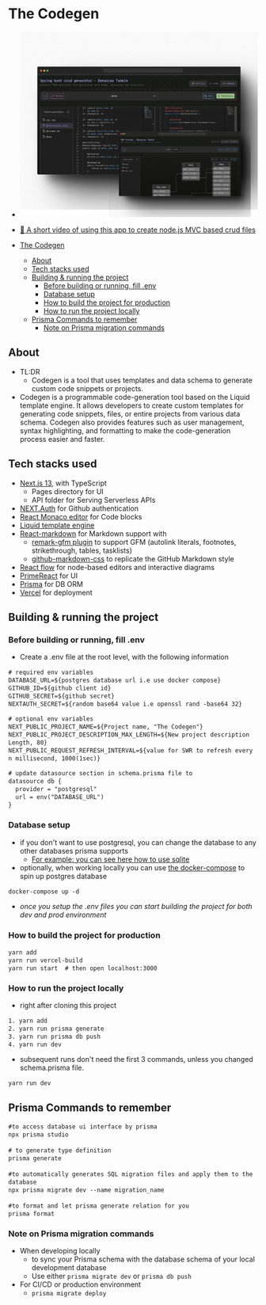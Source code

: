 # The Codegen

- ![project screenshot apr 24, 2023](screenshots/Group%2035.png)
- [🎥 A short video of using this app to create node.js MVC based crud files](https://drive.google.com/file/d/1GYLT_dNrmJN0VHL3i5qobWuZpu_toDZB/view?usp=sharing)

- [The Codegen](#the-codegen)
  - [About](#about)
  - [Tech stacks used](#tech-stacks-used)
  - [Building \& running the project](#building--running-the-project)
    - [Before building or running, fill .env](#before-building-or-running-fill-env)
    - [Database setup](#database-setup)
    - [How to build the project for production](#how-to-build-the-project-for-production)
    - [How to run the project locally](#how-to-run-the-project-locally)
  - [Prisma Commands to remember](#prisma-commands-to-remember)
    - [Note on Prisma migration commands](#note-on-prisma-migration-commands)

## About
- TL:DR 
  - Codegen is a tool that uses templates and data schema to generate custom code snippets or projects.
- Codegen is a programmable code-generation tool based on the Liquid template engine. It allows developers to create custom templates for generating code snippets, files, or entire projects from various data schema. Codegen also provides features such as user management, syntax highlighting, and formatting to make the code-generation process easier and faster.

## Tech stacks used

- [Next.js 13](https://nextjs.org/), with TypeScript
  - Pages directory for UI
  - API folder for Serving Serverless APIs
- [NEXT.Auth](https://next-auth.js.org/) for Github authentication
- [React Monaco editor](https://github.com/react-monaco-editor/react-monaco-editor) for Code blocks
- [Liquid template engine](https://github.com/harttle/liquidjs)
- [React-markdown](https://github.com/remarkjs/react-markdown) for Markdown support with
  - [remark-gfm plugin](https://github.com/remarkjs/remark-gfm) to support GFM (autolink literals, footnotes, strikethrough, tables, tasklists)
  - [github-markdown-css](https://github.com/sindresorhus/github-markdown-css) to replicate the GitHub Markdown style
- [React flow](https://reactflow.dev/) for node-based editors and interactive diagrams
- [PrimeReact](https://primereact.org/) for UI
- [Prisma](https://www.prisma.io/) for DB ORM
- [Vercel](Vercel.com) for deployment

## Building & running the project

### Before building or running, fill .env
- Create a .env file at the root level, with the following information

```
# required env variables
DATABASE_URL=${postgres database url i.e use docker compose}
GITHUB_ID=${github client id}
GITHUB_SECRET=${github secret}
NEXTAUTH_SECRET=${random base64 value i.e openssl rand -base64 32}
```

```
# optional env variables
NEXT_PUBLIC_PROJECT_NAME=${Project name, "The Codegen"}
NEXT_PUBLIC_PROJECT_DESCRIPTION_MAX_LENGTH=${New project description Length, 80}
NEXT_PUBLIC_REQUEST_REFRESH_INTERVAL=${value for SWR to refresh every n millisecond, 1000(1sec)}
```

```
# update datasource section in schema.prisma file to
datasource db {
  provider = "postgresql"
  url = env("DATABASE_URL") 
}
```

### Database setup

- if you don't want to use postgresql, you can change the database to any other databases prisma supports
  - [For example: you can see here how to use sqlite](https://www.prisma.io/docs/concepts/database-connectors/sqlite)
- optionally, when working locally you can use [the docker-compose](docker-compose.yml) to spin up postgres database

```shell
docker-compose up -d
```

- _once you setup the .env files you can start building the project for both dev and prod environment_

### How to build the project for production

```shell
yarn add
yarn run vercel-build
yarn run start  # then open localhost:3000
```

### How to run the project locally

- right after cloning this project

```shell
1. yarn add
2. yarn run prisma generate
3. yarn run prisma db push
4. yarn run dev
```

- subsequent runs don't need the first 3 commands, unless you changed schema.prisma file.

```shell
yarn run dev
```

## Prisma Commands to remember

```shell
#to access database ui interface by prisma
npx prisma studio

# to generate type definition
prisma generate

#to automatically generates SQL migration files and apply them to the database
npx prisma migrate dev --name migration_name

#to format and let prisma generate relation for you
prisma format
```

### Note on Prisma migration commands

- When developing locally
  - to sync your Prisma schema with the database schema of your local development database
  - Use either `prisma migrate dev` or `prisma db push`
- For CI/CD or production environment
  - `prisma migrate deploy`
